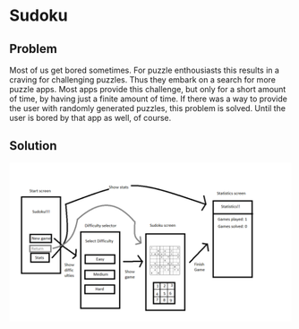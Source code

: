 # Sudoku

## Problem

Most of us get bored sometimes. For puzzle enthousiasts this results in a craving for challenging puzzles. Thus they embark on a search for more puzzle apps. Most apps provide this challenge, but only for a short amount of time, by having just a finite amount of time. If there was a way to provide the user with randomly generated puzzles, this problem is solved. Until the user is bored by that app as well, of course.

## Solution

![alt text](https://github.com/deal10041/Sudoku/blob/master/docs/Screens.png)
